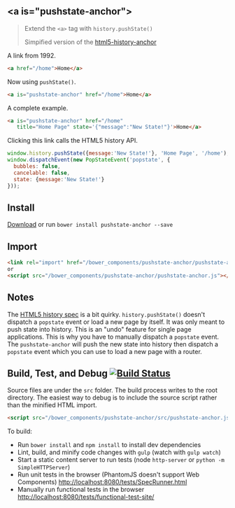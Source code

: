 ## &lt;a is="pushstate-anchor"&gt;
> Extend the `<a>` tag with `history.pushState()`
>
> Simpified version of the [html5-history-anchor](https://github.com/erikringsmuth/html5-history-anchor)

A link from 1992.
```html
<a href="/home">Home</a>
```

Now using `pushState()`.
```html
<a is="pushstate-anchor" href="/home">Home</a>
```

A complete example.
```html
<a is="pushstate-anchor" href="/home"
   title="Home Page" state='{"message":"New State!"}'>Home</a>
```

Clicking this link calls the HTML5 history API.
```js
window.history.pushState({message:'New State!'}, 'Home Page', '/home');
window.dispatchEvent(new PopStateEvent('popstate', {
  bubbles: false,
  cancelable: false,
  state: {message:'New State!'}
}));
```

## Install
[Download](https://github.com/erikringsmuth/pushstate-anchor/archive/master.zip) or run `bower install pushstate-anchor --save`

## Import
```html
<link rel="import" href="/bower_components/pushstate-anchor/pushstate-anchor.html">
or
<script src="/bower_components/pushstate-anchor/pushstate-anchor.js"></script>
```

## Notes
The [HTML5 history spec](http://www.w3.org/html/wg/drafts/html/master/browsers.html#the-history-interface) is a bit quirky. `history.pushState()` doesn't dispatch a `popstate` event or load a new page by itself. It was only meant to push state into history. This is an "undo" feature for single page applications. This is why you have to manually dispatch a `popstate` event. The `pushstate-anchor` will push the new state into history then dispatch a `popstate` event which you can use to load a new page with a router.

## Build, Test, and Debug [![Build Status](https://travis-ci.org/erikringsmuth/pushstate-anchor.png?branch=master)](https://travis-ci.org/erikringsmuth/pushstate-anchor)
Source files are under the `src` folder. The build process writes to the root directory. The easiest way to debug is to include the source script rather than the minified HTML import.
```html
<script src="/bower_components/pushstate-anchor/src/pushstate-anchor.js"></script>
```

To build:
- Run `bower install` and `npm install` to install dev dependencies
- Lint, build, and minify code changes with `gulp` (watch with `gulp watch`)
- Start a static content server to run tests (node `http-server` or `python -m SimpleHTTPServer`)
- Run unit tests in the browser (PhantomJS doesn't support Web Components) [http://localhost:8080/tests/SpecRunner.html](http://localhost:8080/tests/SpecRunner.html)
- Manually run functional tests in the browser [http://localhost:8080/tests/functional-test-site/](http://localhost:8080/tests/functional-test-site/)
